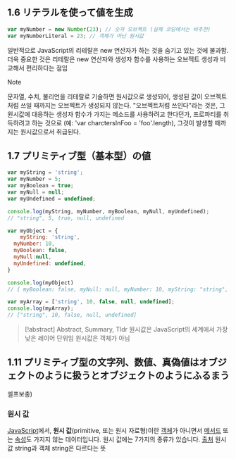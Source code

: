 ## 1.6 リテラルを使って値を生成

```js
var myNumber = new Number(23); // 숫자 오브젝트 (실제 코딩에서는 비추천)
var myNumberLiteral = 23; // 객체가 아닌 원시값
```

일반적으로 JavaScript의 리테랄은 new 연산자가 하는 것을 숨기고 있는 것에 불과함. 더욱 중요한 것은 리테랄은 new 연산자와 생성자 함수를 사용하는 오브젝트 생성과 비교해서 편리하다는 점임

> [!note]
> 문자열, 수치, 불리언을 리테랄로 기술하면 원시값으로 생성되어, 생성된 값이 오브젝트처럼 쓰일 때까지는 오브젝트가 생성되지 않는다. "오브젝트처럼 쓰인다"라는 것은, 그 원시값에 대응하는 생성자 함수가 가지는 메소드를 사용하려고 한다던가, 프로파티를 취득하려고 하는 것으로 (예: 'var charctersInFoo = 'foo'.length), 그것이 발생할 때까지는 원시값으로서 취급된다. 

## 1.7 プリミティブ型（基本型）の値
```js
var myString = 'string';
var myNumber = 5;
var myBoolean = true;
var myNull = null;
var myUndefined = undefined;

console.log(myString, myNumber, myBoolean, myNull, myUndefined); 
// "string", 5, true, null, undefined

var myObject = {
	myString: 'string',
  myNumber: 10,
  myBoolean: false,
  myNull:null,
  myUndefined: undefined,
}

console.log(myObject)
// { myBoolean: false, myNull: null, myNumber: 10, myString: "string", myUndefined: undefined }

var myArray = ['string', 10, false, null, undefined];
console.log(myArray);
// ["string", 10, false, null, undefined]
```

> [!abstract] Abstract, Summary, Tldr
> 원시값은 JavaScript의 세계에서 가장 낮은 레이어 단위임
> 원시값은 객체가 아님

## 1.11 プリミティブ型の文字列、数値、真偽値はオブジェクトのように扱うとオブジェクトのようにふるまう
셀프보충)
### 원시 값

[JavaScript](https://developer.mozilla.org/ko/docs/Glossary/JavaScript)에서, **원시 값**(primitive, 또는 원시 자료형)이란 [객체](https://developer.mozilla.org/ko/docs/Glossary/Object)가 아니면서 [메서드](https://developer.mozilla.org/ko/docs/Glossary/Method) 또는 [속성](https://developer.mozilla.org/ko/docs/Glossary/Property/JavaScript)도 가지지 않는 데이터입니다. 원시 값에는 7가지의 종류가 있습니다. [출처](https://developer.mozilla.org/ko/docs/Glossary/Primitive)
원시값 string과 객체 string은 다르다는 뜻
